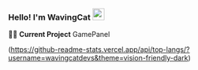 


### Hello! I'm WavingCat <span><img src="https://user-images.githubusercontent.com/35549653/89557319-91e4e500-d84d-11ea-9566-47a14f57b06c.gif" height="24"><span>
  
👩‍💻 **Current Project** GamePanel <div> 
  
  
<div>
  
  
(https://github-readme-stats.vercel.app/api/top-langs/?username=wavingcatdevs&theme=vision-friendly-dark)


